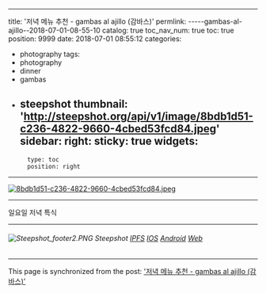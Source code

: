 
---
title: '저녁 메뉴 추천 - gambas al ajillo (감바스)'
permlink: -----gambas-al-ajillo--2018-07-01-08-55-10
catalog: true
toc_nav_num: true
toc: true
position: 9999
date: 2018-07-01 08:55:12
categories:
- photography
tags:
- photography
- dinner
- gambas
- steepshot
thumbnail: 'http://steepshot.org/api/v1/image/8bdb1d51-c236-4822-9660-4cbed53fcd84.jpeg'
sidebar:
    right:
        sticky: true
widgets:
    -
        type: toc
        position: right
---


[![8bdb1d51-c236-4822-9660-4cbed53fcd84.jpeg](http://steepshot.org/api/v1/image/8bdb1d51-c236-4822-9660-4cbed53fcd84.jpeg)](https://alpha.steepshot.io/post/@kingbit/-----gambas-al-ajillo--2018-07-01-08-55-10)

-   --  -   - ---  -- - -  -- - -   -----   --  -  - ----  -    -   - --

일요일 저녁 특식

-- -   -    -  ---- -  -  --   -----   - - --  - - --  --- -   -  --   -

###### ![Steepshot_footer2.PNG](https://steemitimages.com/DQmd4wyZvtAUifJDLZD9vaqek17S1cUhN3PyEbFMMMgLW8o/Steepshot_footer2.PNG) Steepshot  [IPFS](http://steepshot.org/ipfs/QmVLobedmXSpBSMUG9oShwdWnGsKrVFzktSDTKzDXgAw7e) [IOS](https://itunes.apple.com/app/steepshot/id1288494457?mt=8) [Android](https://play.google.com/store/apps/details?id=com.droid.steepshot) [Web](https://alpha.steepshot.io/post/@kingbit/-----gambas-al-ajillo--2018-07-01-08-55-10)

- - -

This page is synchronized from the post: ['저녁 메뉴 추천 - gambas al ajillo (감바스)'](https://steemit.com/@kingbit/-----gambas-al-ajillo--2018-07-01-08-55-10)
